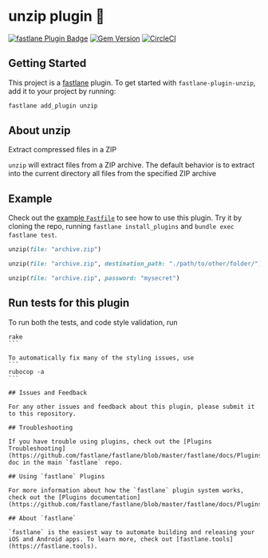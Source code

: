 # unzip plugin 🎁

[![fastlane Plugin Badge](https://rawcdn.githack.com/fastlane/fastlane/master/fastlane/assets/plugin-badge.svg)](https://rubygems.org/gems/fastlane-plugin-unzip)
[![Gem Version](https://badge.fury.io/rb/fastlane-plugin-unzip.svg)](https://badge.fury.io/rb/fastlane-plugin-unzip)
[![CircleCI](https://circleci.com/gh/maxoly/fastlane-plugin-unzip.svg?style=svg)](https://circleci.com/gh/maxoly/fastlane-plugin-unzip)

## Getting Started

This project is a [fastlane](https://github.com/fastlane/fastlane) plugin. To get started with `fastlane-plugin-unzip`, add it to your project by running:

```bash
fastlane add_plugin unzip
```

## About unzip

Extract compressed files in a ZIP

`unzip` will extract files from a ZIP archive. The default behavior is to extract into the current directory all files from the specified ZIP archive

## Example

Check out the [example `Fastfile`](fastlane/Fastfile) to see how to use this plugin. Try it by cloning the repo, running `fastlane install_plugins` and `bundle exec fastlane test`. 

```ruby
unzip(file: "archive.zip")

unzip(file: "archive.zip", destination_path: "./path/to/other/folder/")

unzip(file: "archive.zip", password: "mysecret")
```

## Run tests for this plugin

To run both the tests, and code style validation, run

````
rake
```

To automatically fix many of the styling issues, use 
```
rubocop -a
```

## Issues and Feedback

For any other issues and feedback about this plugin, please submit it to this repository.

## Troubleshooting

If you have trouble using plugins, check out the [Plugins Troubleshooting](https://github.com/fastlane/fastlane/blob/master/fastlane/docs/PluginsTroubleshooting.md) doc in the main `fastlane` repo.

## Using `fastlane` Plugins

For more information about how the `fastlane` plugin system works, check out the [Plugins documentation](https://github.com/fastlane/fastlane/blob/master/fastlane/docs/Plugins.md).

## About `fastlane`

`fastlane` is the easiest way to automate building and releasing your iOS and Android apps. To learn more, check out [fastlane.tools](https://fastlane.tools).
